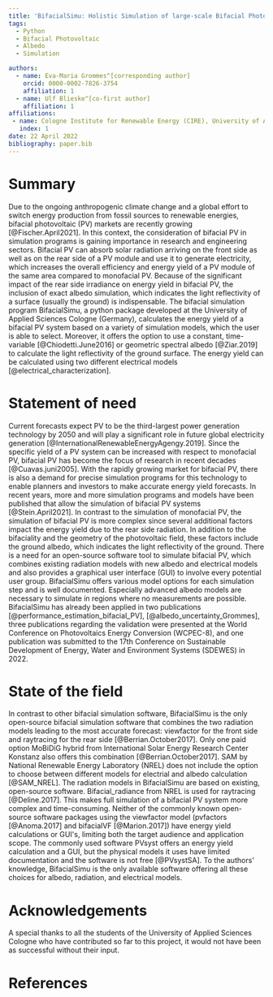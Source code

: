 ```yaml
---
title: 'BifacialSimu: Holistic Simulation of large-scale Bifacial Photovoltaic Systems'
tags:
  - Python
  - Bifacial Photovoltaic
  - Albedo
  - Simulation

authors:
  - name: Eva-Maria Grommes^[corresponding author]
    orcid: 0000-0002-7826-3754
    affiliation: 1
  - name: Ulf Blieske^[co-first author]
    affiliation: 1
affiliations:
 - name: Cologne Institute for Renewable Energy (CIRE), University of Applied Science Cologne, Cologne, Germany
   index: 1
date: 22 April 2022
bibliography: paper.bib
---
```


# Summary

Due to the ongoing anthropogenic climate change and a global effort to switch energy production from fossil sources to renewable energies, bifacial photovoltaic (PV) markets are recently growing  [@Fischer.April2021]. In this context, the consideration of bifacial PV in simulation programs is gaining importance in research and engineering sectors. Bifacial PV can absorb solar radiation arriving on the front side as well as on the rear side of a PV module and use it to generate electricity, which increases the overall efficiency and energy yield of a PV module of the same area compared to monofacial PV. Because of the significant impact of the rear side irradiance on energy yield in bifacial PV, the inclusion of exact albedo simulation, which indicates the light reflectivity of a surface (usually the ground) is indispensable. The bifacial simulation program BifacialSimu, a python package developed at the University of Applied Sciences Cologne (Germany), calculates the energy yield of a bifacial PV system based on a variety of simulation models, which the user is able to select. Moreover, it offers the option to use a constant, time-variable [@Chiodetti.June2016] or geometric spectral albedo [@Ziar.2019] to calculate the light reflectivity of the ground surface. The energy yield can be calculated using two different electrical models [@electrical_characterization].

# Statement of need

Current forecasts expect PV to be the third-largest power generation technology by 2050 and will play a significant role in future global electricity generation [@InternationalRenewableEnergyAgengy.2019]. Since the specific yield of a PV system can be increased with respect to monofacial PV, bifacial PV has become the focus of research in recent decades [@Cuavas.juni2005]. With the rapidly growing market for bifacial PV, there is also a demand for precise simulation programs for this technology to enable planners and investors to make accurate energy yield forecasts. In recent years, more and more simulation programs and models have been published that allow the simulation of bifacial PV systems [@Stein.April2021]. In contrast to the simulation of monofacial PV, the simulation of bifacial PV is more complex since several additional factors impact the energy yield due to the rear side radiation. In addition to the bifaciality and the geometry of the photovoltaic field, these factors include the ground albedo, which indicates the light reflectivity of the ground. There is a need for an open-source software tool to simulate bifacial PV, which combines existing radiation models with new albedo and electrical models and also provides a graphical user interface (GUI) to involve every potential user group. BifacialSimu offers various model options for each simulation step and is well documented. Especially advanced albedo models are necessary to simulate in regions where no measurements are possible.  BifacialSimu has already been applied in two publications [@performance_estimation_bifacial_PV], [@albedo_uncertainty_Grommes], three publications regarding the validation were presented at the World Conference on Photovoltaics Energy Conversion (WCPEC-8), and one publication was submitted to the 17th Conference on Sustainable Development of Energy, Water and Environment Systems (SDEWES) in 2022.


# State of the field

In contrast to other bifacial simulation software, BifacialSimu is the only open-source bifacial simulation software that combines the two radiation models leading to the most accurate forecast: viewfactor for the front side and raytracing for the rear side [@Berrian.October2017]. Only one paid option MoBiDiG hybrid from International Solar Energy Research Center Konstanz also offers this combination [@Berrian.October2017]. SAM by National Renewable Energy Laboratory (NREL) does not include the option to choose between different models for electrial and albedo calculation [@SAM_NREL]. The radiation models in BifacialSimu are based on existing, open-source software. Bifacial_radiance from NREL is used for raytracing [@Deline.2017]. This makes full simulation of a bifacial PV system more complex and time-consuming. Neither of the commonly known open-source software packages using the viewfactor model (pvfactors [@Anoma.2017] and bifacialVF [@Marion.2017]) have energy yield calculations or GUI's, limiting both the target audience and application scope. The commonly used software PVsyst offers an energy yield calculation and a GUI, but the physical models it uses have limited documentation and the software is not free [@PVsystSA]. To the authors' knowledge, BifacialSimu is the only available software offering all these choices for albedo, radiation, and electrical models.

# Acknowledgements
A special thanks to all the students of the University of Applied Sciences Cologne who have contributed so far to this project, it would not have been as successful without their input.

# References
